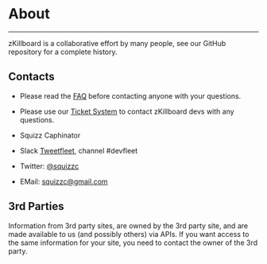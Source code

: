 # About
<hr/>
zKillboard is a collaborative effort by many people, see our GitHub repository for a complete history.

## Contacts

- Please read the [FAQ](/information/faq/) before contacting anyone with your questions.
- Please use our [Ticket System](/account/tickets/) to contact zKillboard devs with any questions.


- Squizz Caphinator
 - Slack [Tweetfleet](https://tweetfleet.slack.com), channel #devfleet
 - Twitter: [@squizzc](https://twitter.com/squizzc)
 - EMail: squizzc@gmail.com

## 3rd Parties

Information from 3rd party sites, are owned by the 3rd party site, and are made available to us (and possibly others) via APIs. If you want access to the same information for your site, you need to contact the owner of the 3rd party.
